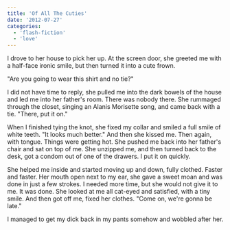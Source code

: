 ```yaml
---
title: 'Of All The Cuties'
date: '2012-07-27'
categories:
  - 'flash-fiction'
  - 'love'
---
```


I drove to her house to pick her up. At the screen door, she greeted me with a
half-face ironic smile, but then turned it into a cute frown.

"Are you going to wear this shirt and no tie?"

I did not have time to reply, she pulled me into the dark bowels of the house
and led me into her father's room. There was nobody there. She rummaged through
the closet, singing an Alanis Morisette song, and came back with a tie. "There,
put it on."

When I finished tying the knot, she fixed my collar and smiled a full smile of
white teeth. "It looks much better." And then she kissed me. Then again, with
tongue. Things were getting hot. She pushed me back into her father's chair and
sat on top of me. She unzipped me, and then turned back to the desk, got a
condom out of one of the drawers. I put it on quickly.

She helped me inside and started moving up and down, fully clothed. Faster and
faster. Her mouth open next to my ear, she gave a sweet moan and was done in
just a few strokes. I needed more time, but she would not give it to me. It was
done. She looked at me all cat-eyed and satisfied, with a tiny smile. And then
got off me, fixed her clothes. "Come on, we're gonna be late."

I managed to get my dick back in my pants somehow and wobbled after her.

